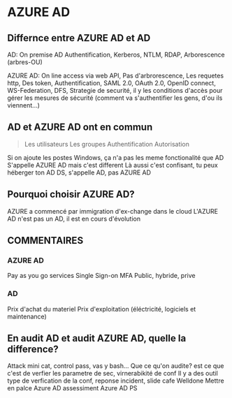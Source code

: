 # AZURE AD
## Differnce entre AZURE AD et AD
AD: On premise AD
Authentification, Kerberos, NTLM, RDAP, Arborescence (arbres-OU)
				
AZURE AD: On line access via web
API, Pas d'arbrorescence, Les requetes http, Des token, Authentification, SAML 2.0,
OAuth 2.0, OpenID connect, WS-Federation, DFS,  Strategie de securité, il y les conditions d'accès pour gérer les mesures de sécurité
(comment va s'authentifier les gens, d'ou ils viennent...)
						 								  
## AD et AZURE AD ont en commun 
> Les utilisateurs
> Les groupes
> Authentification
> Autorisation
								  
Si on ajoute les postes Windows, ça n'a pas les meme fonctionalité que AD
S'appelle AZURE AD mais c'est different
Là aussi c'est confisant, tu peux héberger ton AD DS, s'appelle AD, pas AZURE AD

## Pourquoi choisir AZURE AD?
AZURE a commencé par immigration d'ex-change dans le cloud
L'AZURE AD n'est pas un AD, il est en cours d'évolution

## COMMENTAIRES
### AZURE AD
 Pay as you go services
 Single Sign-on
 MFA
 Public, hybride, prive

### AD
Prix d'achat du materiel
Prix d'exploitation (éléctricité, logiciels et maintenance)


## En audit AD et audit AZURE AD, quelle la difference?
Attack mini cat, control pass, vas y bash...
Que ce qu'on audite? est ce que c'est de verfier les parametre de sec, virnerabikité de conf
Il y a des outil type de verfication de la conf, reponse incident, 
slide cafe Welldone
Mettre en palce Azure AD assessiment
Azure AD PS

